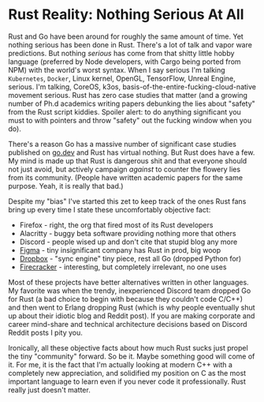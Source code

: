 # Rust Reality: Nothing Serious At All

Rust and Go have been around for roughly the same amount of time. Yet
nothing serious has been done in Rust. There's a lot of talk and vapor
ware predictions. But nothing *serious* has come from that shitty little
hobby language (preferred by Node developers, with Cargo being ported
from NPM) with the world's worst syntax. When I say serious I'm talking
`Kubernetes`, `Docker`, Linux kernel, OpenGL, TensorFlow, Unreal Engine,
serious. I'm talking, CoreOS, k3os,
basis-of-the-entire-fucking-cloud-native movement serious. Rust has zero
case studies that matter (and a growing number of Ph.d academics writing
papers debunking the lies about "safety" from the Rust script kiddies.
Spoiler alert: to do anything significant you must to with pointers and
throw "safety" out the fucking window when you do).

There's a reason Go has a massive number of significant case studies
published on [go.dev](https://go.dev) and Rust has virtual nothing. But
Rust does have a few. My mind is made up that Rust is dangerous shit
and that everyone should not just avoid, but actively campaign *against*
to counter the flowery lies from its community. (People have written
academic papers for the same purpose. Yeah, it is really that bad.)

Despite my "bias" I've started this zet to keep track of the ones Rust
fans bring up every time I state these uncomfortably objective fact:

* Firefox - right, the org that fired most of its Rust developers
* Alacritty - buggy beta software providing nothing more that others
* Discord - people wised up and don't cite that stupid blog any more
* [Figma] - tiny insignificant company has Rust in prod, big woop
* [Dropbox] - "sync engine" tiny piece, rest all Go (dropped Python for)
* [Firecracker] - interesting, but completely irrelevant, no one uses

Most of these projects have better alternatives written in other
languages. My favorite was when the trendy, inexperienced Discord team
dropped Go for Rust (a bad choice to begin with because they couldn't
code C/C++) and then went to Erlang dropping Rust (which is why people
eventually shut up about their idiotic blog and Reddit post). If you are
making corporate and career mind-share and technical architecture
decisions based on Discord Reddit posts I pity you.

Ironically, all these objective facts about how much Rust sucks just
propel the tiny "community" forward. So be it. Maybe something good will
come of it. For me, it is the fact that I'm actually looking at modern
C++ with a completely new appreciation, and solidified my position on C
as the most important language to learn even if you never code it
professionally. Rust really just doesn't matter.

[Firecracker]: <https://github.com/firecracker-microvm/firecracker>
[Figma]: <https://www.figma.com/blog/rust-in-production-at-figma/>
[Dropbox]: <https://mjtsai.com/blog/2020/03/17/rewriting-dropboxs-sync-engine-in-rust/>
